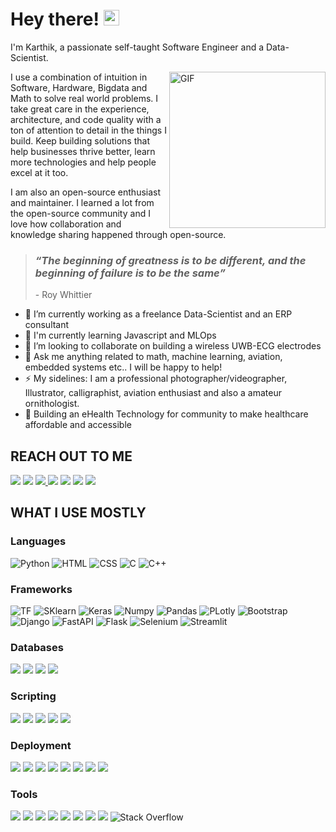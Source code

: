 # Hey there! <img src="https://media.giphy.com/media/hvRJCLFzcasrR4ia7z/giphy.gif" width="25px">

I'm Karthik, a passionate self-taught  Software Engineer and a Data-Scientist. 

<img align="right" alt="GIF" height="250px" src="output-onlinegiftools.gif"/>

I use a combination of intuition in Software, Hardware, Bigdata and Math to solve real world problems. I take great care in the experience, architecture, and code quality with a ton of attention to detail in the things I build. Keep building solutions that help businesses thrive better, learn more technologies and help people excel at it too.

I am also an open-source enthusiast and maintainer. I learned a lot from the open-source community and I love how collaboration and knowledge sharing happened through open-source.

> ### _“The beginning of greatness is to be different, and the beginning of failure is to be the same”_
> \- Roy Whittier
<!--
**karthikmprakash/karthikmprakash** is a ✨ _special_ ✨ repository because its `README.md` (this file) appears on your GitHub profile.

Here are some ideas to get you started:
-->
- 🔭 I’m currently working as a freelance Data-Scientist and an ERP consultant
- 🌱 I'm currently learning Javascript and MLOps
- 👯 I’m looking to collaborate on building a wireless UWB-ECG electrodes 
- 💬 Ask me anything related to math, machine learning, aviation, embedded systems etc.. I will be happy to help!
- ⚡ My sidelines: I am a professional photographer/videographer, Illustrator, calligraphist, aviation enthusiast and also a amateur ornithologist. 
- 🎯 Building an eHealth Technology for community to make healthcare affordable and accessible 


<!-- Used www.icons8.com -->
## REACH OUT TO ME
<a href='https://twitter.com/MkarthikPrakash'><img src="https://img.icons8.com/color/48/000000/twitter-circled--v4.png" ></a>
<a href='#'><img src="https://img.icons8.com/color/48/000000/linkedin-circled--v1.png" ></a>
<a href='#'><img src="https://img.icons8.com/color/48/000000/medium-monogram.png"> </a>
<a href='https://www.instagram.com/karthik_m_prakash/'><img src="https://img.icons8.com/color/48/000000/instagram-new.png" ></a>
<a href='mailto:mkarthikprakash.work@gmail.com'><img src="https://img.icons8.com/color/48/000000/subscribe--v1.png"></a>
<a href='https://t.me/karthik_m_prakash'><img src="https://img.icons8.com/color/48/000000/telegram-app.png"/></a>
<a href='https://www.kaggle.com/karthikmprakash'><img src="https://img.icons8.com/windows/32/4a90e2/kaggle.png"/></a>
<!--
<a href='mailto:mkarthikprakash.work@gmail.com'><img src="https://media.giphy.com/media/L5LRkP5bUDFiZee7w2/giphy.gif" width="150"></a>
-->
## WHAT I USE MOSTLY

### Languages
![Python](https://img.shields.io/badge/Python-3776AB?style=for-the-badge&logo=python&logoColor=white)
![HTML](https://img.shields.io/badge/HTML5-E34F26?style=for-the-badge&logo=html5&logoColor=white)
![CSS](https://img.shields.io/badge/CSS3-1572B6?style=for-the-badge&logo=css3&logoColor=white)
![C](https://img.shields.io/badge/C-00599C?style=for-the-badge&logo=c&logoColor=white)
![C++](https://img.shields.io/badge/C%2B%2B-00599C?style=for-the-badge&logo=c%2B%2B&logoColor=white)

### Frameworks
![TF](https://img.shields.io/badge/TensorFlow-FF6F00?style=for-the-badge&logo=TensorFlow&logoColor=white)
![SKlearn](https://img.shields.io/badge/scikit_learn-F7931E?style=for-the-badge&logo=scikit-learn&logoColor=white)
![Keras](https://img.shields.io/badge/Keras-D00000?style=for-the-badge&logo=Keras&logoColor=white)
![Numpy](https://img.shields.io/badge/Numpy-777BB4?style=for-the-badge&logo=numpy&logoColor=white)
![Pandas](https://img.shields.io/badge/Pandas-2C2D72?style=for-the-badge&logo=pandas&logoColor=white)
![PLotly](https://img.shields.io/badge/Plotly-239120?style=for-the-badge&logo=plotly&logoColor=white)
![Bootstrap](https://img.shields.io/badge/Bootstrap-563D7C?style=for-the-badge&logo=bootstrap&logoColor=white)
![Django](https://img.shields.io/badge/Django-092E20?style=for-the-badge&logo=django&logoColor=green)
![FastAPI](https://img.shields.io/badge/fastapi-109989?style=for-the-badge&logo=FASTAPI&logoColor=white)
![Flask](https://img.shields.io/badge/Flask-000000?style=for-the-badge&logo=flask&logoColor=white)
![Selenium](https://img.shields.io/badge/Selenium-43B02A?style=for-the-badge&logo=Selenium&logoColor=white)
![Streamlit](https://bit.ly/35VOUUZ)

### Databases 
![](https://img.shields.io/badge/MySQL-00000F?style=for-the-badge&logo=mysql&logoColor=white)
![](https://img.shields.io/badge/PostgreSQL-316192?style=for-the-badge&logo=postgresql&logoColor=white)
![](https://img.shields.io/badge/MongoDB-4EA94B?style=for-the-badge&logo=mongodb&logoColor=white)
![](https://img.shields.io/badge/SQLite-07405E?style=for-the-badge&logo=sqlite&logoColor=white)

### Scripting
![](https://img.shields.io/badge/Jupyter-F37626.svg?&style=for-the-badge&logo=Jupyter&logoColor=white)
![](https://img.shields.io/badge/Markdown-000000?style=for-the-badge&logo=markdown&logoColor=white)
![](https://img.shields.io/badge/Shell_Script-121011?style=for-the-badge&logo=gnu-bash&logoColor=white)
![](https://img.shields.io/badge/conda-342B029.svg?&style=for-the-badge&logo=anaconda&logoColor=white)
![](https://bit.ly/3d9ybSl)

### Deployment 
![](https://img.shields.io/badge/Docker-2CA5E0?style=for-the-badge&logo=docker&logoColor=white)
![](https://img.shields.io/badge/kubernetes-326ce5.svg?&style=for-the-badge&logo=kubernetes&logoColor=white)
![](https://img.shields.io/badge/Git-F05032?style=for-the-badge&logo=git&logoColor=white)
![](https://img.shields.io/badge/Postman-FF6C37?style=for-the-badge&logo=Postman&logoColor=white)
![](https://img.shields.io/badge/Amazon_AWS-232F3E?style=for-the-badge&logo=amazon-aws&logoColor=white)
![](https://img.shields.io/badge/Google_Cloud-4285F4?style=for-the-badge&logo=google-cloud&logoColor=white)
![](https://img.shields.io/badge/microsoft%20azure-0089D6?style=for-the-badge&logo=microsoft-azure&logoColor=white)
![](https://img.shields.io/badge/Heroku-430098?style=for-the-badge&logo=heroku&logoColor=white)

### Tools
![](https://img.shields.io/badge/Google_chrome-4285F4?style=for-the-badge&logo=Google-chrome&logoColor=white)
![](https://img.shields.io/badge/Tor_Browser-7D4698?style=for-the-badge&logo=Tor-Browser&logoColor=white)
![](https://img.shields.io/badge/Windows-0078D6?style=for-the-badge&logo=windows&logoColor=white)
![](https://img.shields.io/badge/Linux-FCC624?style=for-the-badge&logo=linux&logoColor=black)
![](https://bit.ly/3qpbNtB)
![](https://img.shields.io/badge/Kali_Linux-557C94?style=for-the-badge&logo=kali-linux&logoColor=white)
![](https://img.shields.io/badge/Adobe%20Photoshop-31A8FF?style=for-the-badge&logo=Adobe%20Photoshop&logoColor=black)
![](https://img.shields.io/badge/Adobe%20Illustrator-FF9A00?style=for-the-badge&logo=adobe%20illustrator&logoColor=white)
![Stack Overflow](https://img.shields.io/static/v1?style=for-thebadge&message=Stack+Overflow&color=F58025&logo=Stack+Overflow&logoColor=FFFFFF&label=)

